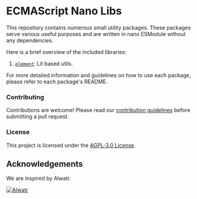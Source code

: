 # ECMAScript Nano Libs

This repository contains numerous small utility packages. These packages serve various useful purposes and are written in nano ESModule without any dependencies.

Here is a brief overview of the included libraries:

1. [`element`](./packages/element#readme): Lit based utils.

For more detailed information and guidelines on how to use each package, please refer to each package's README.

### Contributing

Contributions are welcome! Please read our [contribution guidelines](https://github.com/the-nexim/.github/blob/next/CONTRIBUTING.md) before submitting a pull request.

### License

This project is licensed under the [AGPL-3.0 License](LICENSE).

## Acknowledgements

We are inspired by Alwatr.

[![Alwatr](https://avatars.githubusercontent.com/u/101452315?s=200&v=4)](https://github.com/Alwatr)
